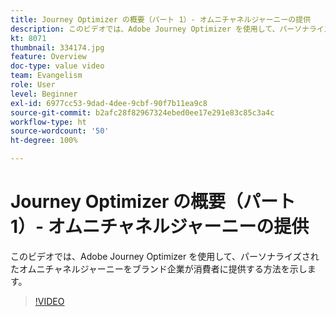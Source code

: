 ```yaml
---
title: Journey Optimizer の概要（パート 1）- オムニチャネルジャーニーの提供
description: このビデオでは、Adobe Journey Optimizer を使用して、パーソナライズされたオムニチャネルジャーニーをブランド企業が消費者に提供する方法を示します。
kt: 8071
thumbnail: 334174.jpg
feature: Overview
doc-type: value video
team: Evangelism
role: User
level: Beginner
exl-id: 6977cc53-9dad-4dee-9cbf-90f7b11ea9c8
source-git-commit: b2afc28f82967324ebed0ee17e291e83c85c3a4c
workflow-type: ht
source-wordcount: '50'
ht-degree: 100%

---
```


# Journey Optimizer の概要（パート 1）- オムニチャネルジャーニーの提供

このビデオでは、Adobe Journey Optimizer を使用して、パーソナライズされたオムニチャネルジャーニーをブランド企業が消費者に提供する方法を示します。

>[!VIDEO](https://video.tv.adobe.com/v/334174?quality=12&learn=on)
